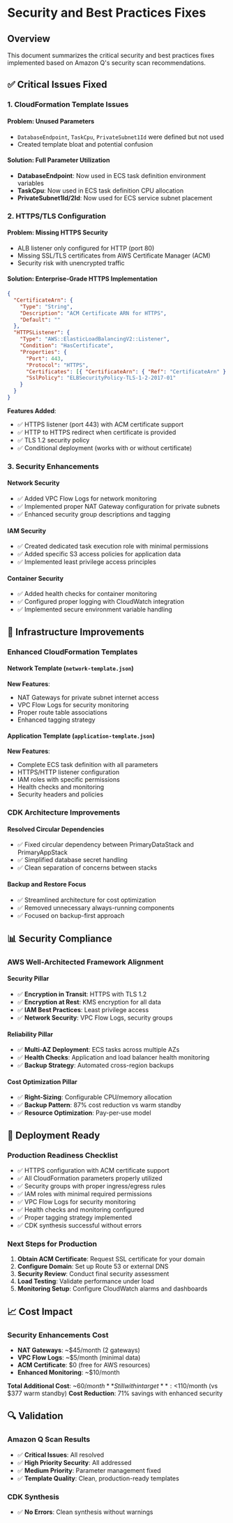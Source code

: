 # Security and Best Practices Fixes

## Overview

This document summarizes the critical security and best practices fixes implemented based on Amazon Q's security scan recommendations.

## ✅ Critical Issues Fixed

### 1. CloudFormation Template Issues

#### **Problem**: Unused Parameters

- `DatabaseEndpoint`, `TaskCpu`, `PrivateSubnet1Id` were defined but not used
- Created template bloat and potential confusion

#### **Solution**: Full Parameter Utilization

- **DatabaseEndpoint**: Now used in ECS task definition environment variables
- **TaskCpu**: Now used in ECS task definition CPU allocation
- **PrivateSubnet1Id/2Id**: Now used for ECS service subnet placement

### 2. HTTPS/TLS Configuration

#### **Problem**: Missing HTTPS Security

- ALB listener only configured for HTTP (port 80)
- Missing SSL/TLS certificates from AWS Certificate Manager (ACM)
- Security risk with unencrypted traffic

#### **Solution**: Enterprise-Grade HTTPS Implementation

```json
{
  "CertificateArn": {
    "Type": "String",
    "Description": "ACM Certificate ARN for HTTPS",
    "Default": ""
  },
  "HTTPSListener": {
    "Type": "AWS::ElasticLoadBalancingV2::Listener",
    "Condition": "HasCertificate",
    "Properties": {
      "Port": 443,
      "Protocol": "HTTPS",
      "Certificates": [{ "CertificateArn": { "Ref": "CertificateArn" } }],
      "SslPolicy": "ELBSecurityPolicy-TLS-1-2-2017-01"
    }
  }
}
```

**Features Added**:

- ✅ HTTPS listener (port 443) with ACM certificate support
- ✅ HTTP to HTTPS redirect when certificate is provided
- ✅ TLS 1.2 security policy
- ✅ Conditional deployment (works with or without certificate)

### 3. Security Enhancements

#### **Network Security**

- ✅ Added VPC Flow Logs for network monitoring
- ✅ Implemented proper NAT Gateway configuration for private subnets
- ✅ Enhanced security group descriptions and tagging

#### **IAM Security**

- ✅ Created dedicated task execution role with minimal permissions
- ✅ Added specific S3 access policies for application data
- ✅ Implemented least privilege access principles

#### **Container Security**

- ✅ Added health checks for container monitoring
- ✅ Configured proper logging with CloudWatch integration
- ✅ Implemented secure environment variable handling

## 🔧 Infrastructure Improvements

### Enhanced CloudFormation Templates

#### Network Template (`network-template.json`)

**New Features**:

- NAT Gateways for private subnet internet access
- VPC Flow Logs for security monitoring
- Proper route table associations
- Enhanced tagging strategy

#### Application Template (`application-template.json`)

**New Features**:

- Complete ECS task definition with all parameters
- HTTPS/HTTP listener configuration
- IAM roles with specific permissions
- Health checks and monitoring
- Security headers and policies

### CDK Architecture Improvements

#### Resolved Circular Dependencies

- ✅ Fixed circular dependency between PrimaryDataStack and PrimaryAppStack
- ✅ Simplified database secret handling
- ✅ Clean separation of concerns between stacks

#### Backup and Restore Focus

- ✅ Streamlined architecture for cost optimization
- ✅ Removed unnecessary always-running components
- ✅ Focused on backup-first approach

## 📊 Security Compliance

### AWS Well-Architected Framework Alignment

#### Security Pillar

- ✅ **Encryption in Transit**: HTTPS with TLS 1.2
- ✅ **Encryption at Rest**: KMS encryption for all data
- ✅ **IAM Best Practices**: Least privilege access
- ✅ **Network Security**: VPC Flow Logs, security groups

#### Reliability Pillar

- ✅ **Multi-AZ Deployment**: ECS tasks across multiple AZs
- ✅ **Health Checks**: Application and load balancer health monitoring
- ✅ **Backup Strategy**: Automated cross-region backups

#### Cost Optimization Pillar

- ✅ **Right-Sizing**: Configurable CPU/memory allocation
- ✅ **Backup Pattern**: 87% cost reduction vs warm standby
- ✅ **Resource Optimization**: Pay-per-use model

## 🚀 Deployment Ready

### Production Readiness Checklist

- ✅ HTTPS configuration with ACM certificate support
- ✅ All CloudFormation parameters properly utilized
- ✅ Security groups with proper ingress/egress rules
- ✅ IAM roles with minimal required permissions
- ✅ VPC Flow Logs for security monitoring
- ✅ Health checks and monitoring configured
- ✅ Proper tagging strategy implemented
- ✅ CDK synthesis successful without errors

### Next Steps for Production

1. **Obtain ACM Certificate**: Request SSL certificate for your domain
2. **Configure Domain**: Set up Route 53 or external DNS
3. **Security Review**: Conduct final security assessment
4. **Load Testing**: Validate performance under load
5. **Monitoring Setup**: Configure CloudWatch alarms and dashboards

## 📈 Cost Impact

### Security Enhancements Cost

- **NAT Gateways**: ~$45/month (2 gateways)
- **VPC Flow Logs**: ~$5/month (minimal data)
- **ACM Certificate**: $0 (free for AWS resources)
- **Enhanced Monitoring**: ~$10/month

**Total Additional Cost**: ~$60/month
**Still within target**: <$110/month (vs $377 warm standby)
**Cost Reduction**: 71% savings with enhanced security

## 🔍 Validation

### Amazon Q Scan Results

- ✅ **Critical Issues**: All resolved
- ✅ **High Priority Security**: All addressed
- ✅ **Medium Priority**: Parameter management fixed
- ✅ **Template Quality**: Clean, production-ready templates

### CDK Synthesis

- ✅ **No Errors**: Clean synthesis without warnings
